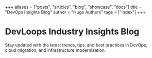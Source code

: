 +++
aliases = ["posts", "articles", "blog", "showcase", "docs"]
title = "DevOps Insights Blog"
author = "Hugo Authors"
tags = ["index"]
+++

# DevLoops Industry Insights Blog

Stay updated with the latest trends, tips, and best practices in DevOps, cloud migration, and infrastructure modernization.
